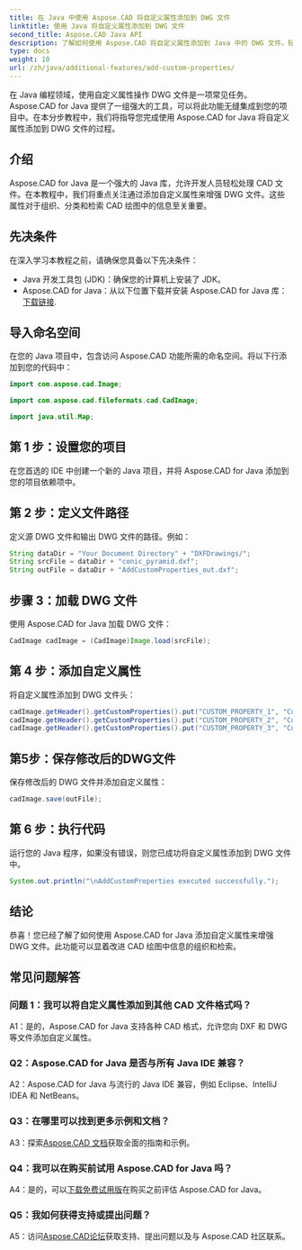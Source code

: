```yaml
---
title: 在 Java 中使用 Aspose.CAD 将自定义属性添加到 DWG 文件
linktitle: 使用 Java 将自定义属性添加到 DWG 文件
second_title: Aspose.CAD Java API
description: 了解如何使用 Aspose.CAD 将自定义属性添加到 Java 中的 DWG 文件。轻松增强 CAD 工程图中的组织和信息检索。
type: docs
weight: 10
url: /zh/java/additional-features/add-custom-properties/
---
```

在 Java 编程领域，使用自定义属性操作 DWG 文件是一项常见任务。 Aspose.CAD for Java 提供了一组强大的工具，可以将此功能无缝集成到您的项目中。在本分步教程中，我们将指导您完成使用 Aspose.CAD for Java 将自定义属性添加到 DWG 文件的过程。

## 介绍

Aspose.CAD for Java 是一个强大的 Java 库，允许开发人员轻松处理 CAD 文件。在本教程中，我们将重点关注通过添加自定义属性来增强 DWG 文件。这些属性对于组织、分类和检索 CAD 绘图中的信息至关重要。

## 先决条件

在深入学习本教程之前，请确保您具备以下先决条件：

- Java 开发工具包 (JDK)：确保您的计算机上安装了 JDK。
- Aspose.CAD for Java：从以下位置下载并安装 Aspose.CAD for Java 库：[下载链接](https://releases.aspose.com/cad/java/).

## 导入命名空间

在您的 Java 项目中，包含访问 Aspose.CAD 功能所需的命名空间。将以下行添加到您的代码中：

```java
import com.aspose.cad.Image;

import com.aspose.cad.fileformats.cad.CadImage;

import java.util.Map;
```

## 第 1 步：设置您的项目

在您首选的 IDE 中创建一个新的 Java 项目，并将 Aspose.CAD for Java 添加到您的项目依赖项中。

## 第 2 步：定义文件路径

定义源 DWG 文件和输出 DWG 文件的路径。例如：

```java
String dataDir = "Your Document Directory" + "DXFDrawings/";
String srcFile = dataDir + "conic_pyramid.dxf";
String outFile = dataDir + "AddCustomProperties_out.dxf";
```

## 步骤 3：加载 DWG 文件

使用 Aspose.CAD for Java 加载 DWG 文件：

```java
CadImage cadImage = (CadImage)Image.load(srcFile);
```

## 第 4 步：添加自定义属性

将自定义属性添加到 DWG 文件头：

```java
cadImage.getHeader().getCustomProperties().put("CUSTOM_PROPERTY_1", "Custom property test 1");
cadImage.getHeader().getCustomProperties().put("CUSTOM_PROPERTY_2", "Custom property test 2");
cadImage.getHeader().getCustomProperties().put("CUSTOM_PROPERTY_3", "Custom property test 3");
```

## 第5步：保存修改后的DWG文件

保存修改后的 DWG 文件并添加自定义属性：

```java
cadImage.save(outFile);
```

## 第 6 步：执行代码

运行您的 Java 程序，如果没有错误，则您已成功将自定义属性添加到 DWG 文件中。

```java
System.out.println("\nAddCustomProperties executed successfully.");
```

## 结论

恭喜！您已经了解了如何使用 Aspose.CAD for Java 添加自定义属性来增强 DWG 文件。此功能可以显着改进 CAD 绘图中信息的组织和检索。

## 常见问题解答

### 问题 1：我可以将自定义属性添加到其他 CAD 文件格式吗？

A1：是的，Aspose.CAD for Java 支持各种 CAD 格式，允许您向 DXF 和 DWG 等文件添加自定义属性。

### Q2：Aspose.CAD for Java 是否与所有 Java IDE 兼容？

A2：Aspose.CAD for Java 与流行的 Java IDE 兼容，例如 Eclipse、IntelliJ IDEA 和 NetBeans。

### Q3：在哪里可以找到更多示例和文档？

 A3：探索[Aspose.CAD 文档](https://reference.aspose.com/cad/java/)获取全面的指南和示例。

### Q4：我可以在购买前试用 Aspose.CAD for Java 吗？

 A4：是的，可以[下载免费试用版](https://releases.aspose.com/)在购买之前评估 Aspose.CAD for Java。

### Q5：我如何获得支持或提出问题？

A5：访问[Aspose.CAD论坛](https://forum.aspose.com/c/cad/19)获取支持、提出问题以及与 Aspose.CAD 社区联系。
